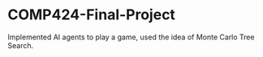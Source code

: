 # COMP424-Final-Project
Implemented AI agents to play a game, used the idea of Monte Carlo Tree Search.
